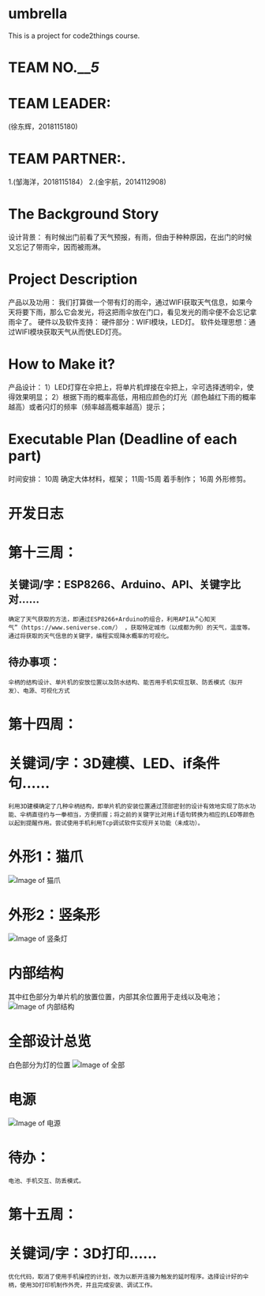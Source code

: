 ﻿# umbrella
This is a project for code2things course.

# TEAM NO._______5_____
# TEAM LEADER: 
(徐东辉，2018115180)
# TEAM PARTNER:.
1.(邹海洋，2018115184）
2.(金宇航，2014112908)

# The Background Story
设计背景：
有时候出门前看了天气预报，有雨，但由于种种原因，在出门的时候又忘记了带雨伞，因而被雨淋。

# Project Description
产品以及功用：
我们打算做一个带有灯的雨伞，通过WIFI获取天气信息，如果今天将要下雨，那么它会发光，将这把雨伞放在门口，看见发光的雨伞便不会忘记拿雨伞了。
硬件以及软件支持：
硬件部分：WIFI模块，LED灯。
软件处理思想：通过WIFI模块获取天气从而使LED灯亮。

# How to Make it?
产品设计：
1）LED灯穿在伞把上，将单片机焊接在伞把上，伞可选择透明伞，使得效果明显；
2）根据下雨的概率高低，用相应颜色的灯光（颜色越红下雨的概率越高）或者闪灯的频率（频率越高概率越高）提示；
# Executable Plan (Deadline of each part)
时间安排：
10周 确定大体材料，框架；
11周-15周 着手制作；
16周 外形修剪。

# 开发日志

# 第十三周：
## 关键词/字：ESP8266、Arduino、API、关键字比对……
    确定了天气获取的方法，即通过ESP8266+Arduino的组合，利用API从“心知天气”（https://www.seniverse.com/） ，获取特定城市（以成都为例）的天气，温度等。通过将获取的天气信息的关键字，编程实现降水概率的可视化。
## 待办事项：
    伞柄的结构设计、单片机的安放位置以及防水结构、能否用手机实现互联、防丢模式（拟开发）、电源、可视化方式

# 第十四周：
# 关键词/字：3D建模、LED、if条件句……
    利用3D建模确定了几种伞柄结构，即单片机的安装位置通过顶部密封的设计有效地实现了防水功能、伞柄直径约与一拳相当，方便抓握；将之前的关键字比对用if语句转换为相应的LED等颜色以起到提醒作用。尝试使用手机利用Tcp调试软件实现开关功能（未成功）。
# 外形1：猫爪
![Image of 猫爪](https://github.com/Wuwey/umbrella/blob/master/%E7%8C%AB%E7%88%AA.png)
# 外形2：竖条形
![Image of 竖条灯](https://github.com/Wuwey/umbrella/blob/master/%E7%AB%96%E6%9D%A1%E7%81%AF.png)
# 内部结构
其中红色部分为单片机的放置位置，内部其余位置用于走线以及电池；
![Image of 内部结构](https://github.com/Wuwey/umbrella/blob/master/%E5%86%85%E9%83%A8%E7%BB%93%E6%9E%84.png)
# 全部设计总览
白色部分为灯的位置
![Image of 全部](https://github.com/Wuwey/umbrella/blob/master/%E5%85%A8%E9%83%A8.png)
# 电源
![Image of 电源](https://github.com/Wuwey/umbrella/blob/master/%E7%94%B5%E6%BA%90.jpg)
# 待办：
    电池、手机交互、防丢模式。
# 第十五周：
# 关键词/字：3D打印……
    优化代码，取消了使用手机操控的计划，改为以断开连接为触发的延时程序。选择设计好的伞柄，使用3D打印机制作外壳，并且完成安装、调试工作。
